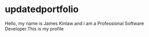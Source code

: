 # updatedportfolio
Hello, my name is James Kinlaw and i am a Professional Software Developer.This is my profile
